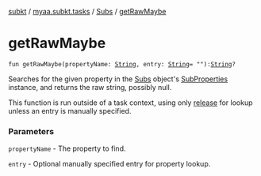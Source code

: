 [subkt](../../index.md) / [myaa.subkt.tasks](../index.md) / [Subs](index.md) / [getRawMaybe](./get-raw-maybe.md)

# getRawMaybe

`fun getRawMaybe(propertyName: `[`String`](https://kotlinlang.org/api/latest/jvm/stdlib/kotlin/-string/index.html)`, entry: `[`String`](https://kotlinlang.org/api/latest/jvm/stdlib/kotlin/-string/index.html)` = ""): `[`String`](https://kotlinlang.org/api/latest/jvm/stdlib/kotlin/-string/index.html)`?`

Searches for the given property in the [Subs](index.md) object's [SubProperties](../-sub-properties/index.md) instance,
and returns the raw string, possibly null.

This function is run outside of a task context, using only [release](release.md) for lookup
unless an entry is manually specified.

### Parameters

`propertyName` - The property to find.

`entry` - Optional manually specified entry for property lookup.